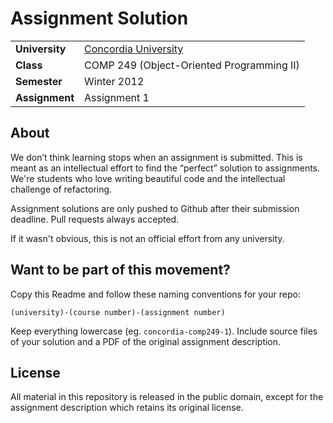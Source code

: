 Assignment Solution
================================


<table>
  <tr>
    <td><strong>University</strong></td><td><a href="http://www.concordia.ca/">Concordia University</a></td>
  </tr>
  <tr>
    <td><strong>Class</strong></td><td>COMP 249 (Object-Oriented Programming II)</td>
  </tr>
  <tr>
    <td><strong>Semester</strong></td><td>Winter 2012</td>
  </tr>
  <tr>
    <td><strong>Assignment</strong></td><td>Assignment 1</td>
  </tr>
</table>


About
--------------

We don’t think learning stops when an assignment is submitted. This is meant as an intellectual effort to find the “perfect” solution to assignments. We're students who love writing beautiful code and the intellectual challenge of refactoring.

Assignment solutions are only pushed to Github after their submission deadline. Pull requests always accepted.

If it wasn't obvious, this is not an official effort from any university.

Want to be part of this movement?
--------------

Copy this Readme and follow these naming conventions for your repo:

    (university)-(course number)-(assignment number)

Keep everything lowercase (eg. `concordia-comp249-1`). Include source files of your solution and a PDF of the original assignment description.

License
--------------

All material in this repository is released in the public domain, except for the assignment description which retains its original license.